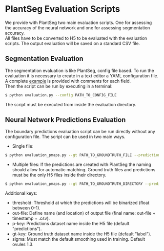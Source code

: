 # PlantSeg Evaluation Scripts
We provide with PlantSeg two main evaluation scripts. 
One for assessing the accuracy of the neural network and one for assessing segmentation accuracy.\
All files have to be converted to H5 to be evaluated with the evaluation scripts. 
The output evaluation will be saved on a standard CSV file.
## Segmentation Evaluation
The segmentation evaluation is like PlantSeg, config file based. 
To run the evaluation it is necessary to create in a text editor a YAML configuration file.
A complete [example](./evaluation_config.yml) is provided with comments for each field.\
Then the script can be run by executing in a terminal:
```bash
$ python evaluation.py --config PATH_TO_CONFIG_FILE
```
The script must be executed from inside the evaluation directory.
## Neural Network Predictions Evaluation
The boundary predictions evaluation script can be run directly without any configuration file.
The script can be used in two main ways. 
* Single file: 
```bash
$ python evaluation_pmaps.py --gt PATH_TO_GROUNDTRUTH_FILE --predictions PATH_TO_PREDICTION_FILE
```
* Multiple files:
If the predictions are created with PlantSeg the naming should allow for automatic matching. 
Ground truth files and predictions must be the only H5 files inside their directory. 
```bash
$ python evaluation_pmaps.py --gt PATH_TO_GROUNDTRUTH_DIRECTORY --predictions PATH_TO_PREDICTION_DIRECTORY
```
Additional keys:
* threshold: Threshold at which the predictions will be binarized (float between 0-1).
* out-file: Define name (and location) of output file (final name: out-file + timestamp + .csv).
* p-key: Predictions dataset name inside the H5 file (default "predictions").
* gt-key: Ground truth dataset name inside the H5 file (default "label").
* sigma: Must match the default smoothing used in training. Default ovules 1.3.
